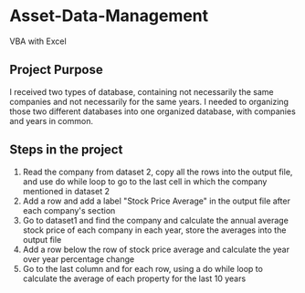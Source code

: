 # Asset-Data-Management
VBA with Excel
## Project Purpose
I received two types of database, containing not necessarily the same companies and not necessarily for the same years. I needed to organizing those two different databases into one organized database, with companies and years in common.

## Steps in the project
1. Read the company from dataset 2, copy all the rows into the output file, and use do while loop to go to the last cell in which the company mentioned in dataset 2
2. Add a row and add a label "Stock Price Average" in the output file after each company's section
3. Go to dataset1 and find the company and calculate the annual average stock price of each company in each year, store the averages into the output file
4. Add a row below the row of stock price average and calculate the year over year percentage change
5. Go to the last column and for each row, using a do while loop to calculate the average of each property for the last 10 years
